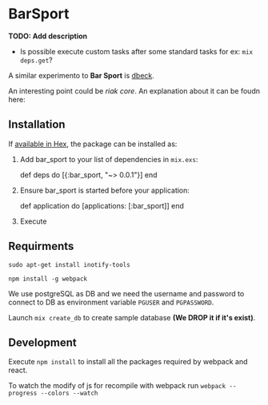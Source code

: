 # BarSport

**TODO: Add description**

- Is possible execute custom tasks after some standard tasks for ex: `mix deps.get`?

A similar experimento to **Bar Sport** is [dbeck](dbeck.github.io/Scalesmall-Experiment-Begins/).

An interesting point could be _riak core_. An explanation about it can be foudn here:


## Installation

If [available in Hex](https://hex.pm/docs/publish), the package can be installed as:

  1. Add bar_sport to your list of dependencies in `mix.exs`:

        def deps do
          [{:bar_sport, "~> 0.0.1"}]
        end

  2. Ensure bar_sport is started before your application:

        def application do
          [applications: [:bar_sport]]
        end

  3. Execute

## Requirments

`sudo apt-get install inotify-tools`

`npm install -g webpack`

We use postgreSQL as DB and we need the username and password to connect to DB as environment variable `PGUSER` and `PGPASSWORD`.

Launch `mix create_db` to create sample database **(We DROP it if it's exist)**.

## Development

Execute `npm install` to install all the packages required by webpack and react.

To watch the modify of js for recompile with webpack run `webpack --progress --colors --watch`
